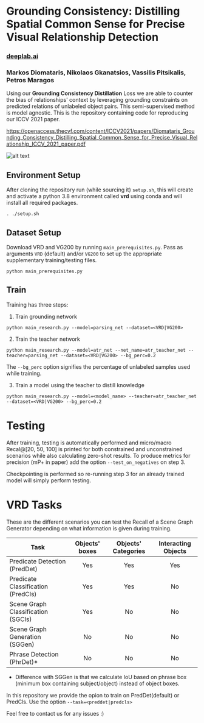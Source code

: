 # Grounding Consistency: Distilling Spatial Common Sense for Precise Visual Relationship Detection
### [deeplab.ai](https://deeplab.ai)

### Markos Diomataris, Nikolaos Gkanatsios, Vassilis Pitsikalis, Petros Maragos
 Using our **Grounding Consistency Distillation**
Loss we are able to counter the bias of relationships' context by leveraging grounding constraints on 
 predicted relations of unlabeled object pairs.
This semi-supervised method is model agnostic. This is the repository containing code for reproducing our ICCV 2021 paper.

https://openaccess.thecvf.com/content/ICCV2021/papers/Diomataris_Grounding_Consistency_Distilling_Spatial_Common_Sense_for_Precise_Visual_Relationship_ICCV_2021_paper.pdf

![alt text](.readme_figs/teaser_new.png)

[comment]: <> (![alt text]&#40;.readme_figs/GCD.png&#41;)




## Environment Setup
After cloning the repository run (while sourcing it) `setup.sh`, this will create and activate a python 3.8 environment called **vrd** using conda 
and will install all required packages.

`. ./setup.sh`

## Dataset Setup
Download VRD and VG200 by running `main_prerequisites.py`. Pass as arguments `VRD` (default) and/or `VG200` to set up the
appropriate supplementary training/testing files.

`python main_prerequisites.py`


## Train
Training has three steps:
1. Train grounding network

`python main_research.py --model=parsing_net --dataset=<VRD|VG200>`

2. Train the teacher network

`python main_research.py --model=atr_net --net_name=atr_teacher_net --teacher=parsing_net --dataset=<VRD|VG200>
--bg_perc=0.2`

The `--bg_perc` option signifies the percentage of unlabeled samples used while training.

3. Train a model using the teacher to distill knowledge

`python main_research.py --model=<model_name> --teacher=atr_teacher_net --dataset=<VRD|VG200>
--bg_perc=0.2`

# Testing

After training, testing is automatically performed and micro/macro Recal@[20, 50, 100] is printed for both constrained
and unconstrained scenarios while also calculating zero-shot results.
To produce metrics for precision (mP+ in paper) add the option `--test_on_negatives` on step 3. 

Checkpointing is performed so re-running step 3 for an already trained model will simply perform testing.

# VRD Tasks
These are the different scenarios you can test the Recall of a Scene Graph Generator depending on what information
is given during training.

| Task        | Objects' boxes| Objects' Categories| Interacting Objects |
| ------------- |:-------------:|:-------------:|:-------------:|
| Predicate Detection (PredDet)      | Yes | Yes | Yes | 
| Predicate Classification (PredCls) | Yes | Yes | No |
| Scene Graph Classification (SGCls) | Yes | No | No |
| Scene Graph Generation (SGGen)     | No | No | No |
| Phrase Detection (PhrDet)*          | No | No | No |

* Difference with SGGen is that we calculate IoU based on phrase box (minimum box containing subject/object)
  instead of object boxes.
  
In this repository we provide the opion to train on PredDet(default) or PredCls. Use the option `--task=<preddet|predcls>`

Feel free to contact us for any issues :)
